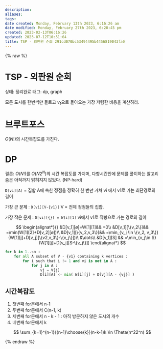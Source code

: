 ```yaml
---
description:
aliases: 
tags: 
date created: Monday, February 13th 2023, 6:16:26 am
date modified: Monday, February 27th 2023, 6:20:45 pm
created: 2023-02-13T06:16:26
updated: 2023-07-12T10:51:04
title: TSP - 외판원 순회 291cd070bc53494495b4456819043fa0
---
```


{% raw %}

# TSP - 외판원 순회

상태: 정리완료
태그: dp, graph

모든 도시를 한번씩만 들르고 $v_1$으로 돌아오는 가장 저렴한 비용을 계산하라.

# 브루트포스

$O(N!)$의 시간복잡도를 가진다. 

# DP

결론: $O(N!)$를 $O(N2^N)$의 시간 복잡도를 가지며, 다항시간안에 문제를 풀이하는 알고리즘은 아직까지 밝혀지지 않았다. (NP-hard)

`D[vi][A]` = 집합 A에 속한 정점을 정확히 한 번만 거쳐 vi 에서 v1로 가는 최단경로의 길이

가장 큰 문제 : `D[v1][V-{v1}]` V = 전체 정점들의 집합. 

가장 작은 문제 : `D[vi][{}] = W[i][1]` vi에서 v1로 직빵으로 가는 경로의 길이

$$
\begin{alignat*}{}
&D[v_1][ø]=W[1][1]&& =0\\
&D[v_1][\{v_2\}]&& =\min(W[1][2]+D[v_2][ø])\\
&D[v_1][\{v_2,v_3\}]&& =\min_{v_j \in \{v_2, v_3\}}(W[1][j]+D[v_j][\{v2,v_3\}-\{v_j\}])\\
&\dots\\
&D[v_1][S] && =\min_{v_j\in S}(W[1][j]+D[v_j][S-\{v_j\}])
\end{alignat*}
$$

```python
for k in 1..<n :
	for all A subset of V - {v1} containing k vertices :
		for i such that i != 1 and vi is not in A :
			for j in A :
				vj = V[j]
				D[i][A] <- min( W[i][j] + D[vj][A - {vj}] )
```

## 시간복잡도

1. 첫번째 for문에서 n-1
2. 두번째 for문에서 C(n-1, k)
3. 세번째 for문에서 n - k - 1 : 아직 방문하지 않은 도시의 개수
4. 네번째 for문에서 k

$$
\sum_{k=1}^{n-1}{{n-1}\choose{k}}(n-k-1)k \in \Theta(n^22^n)
$$


{% endraw %}